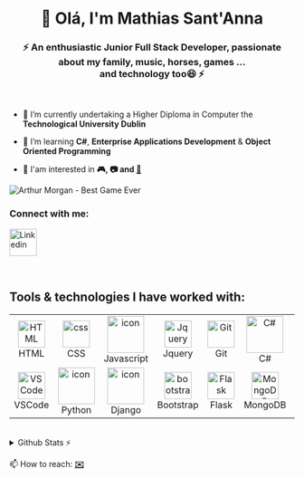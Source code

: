 <h1 align="center">👋 Olá, I'm Mathias Sant'Anna </h1>
<h3 align="center">⚡ An enthusiastic Junior Full Stack Developer, passionate about my family, music, horses, games ... 
<br>and technology too😆 ⚡</h3>

<br>

- 🔭 I’m currently undertaking a Higher Diploma in Computer the **Technological University Dublin**

- 🌱 I’m learning **C#**, **Enterprise Applications Development** & **Object Oriented Programming**


- 💬 I'am interested in  **🎮, 📷 and [🍿](https://www.imdb.com/search/title/?genres=sci-fi)**

![Arthur Morgan - Best Game Ever](https://github.com/Mathias-SantAnna/Mathias-SantAnna/assets/67033618/614a2c7e-5db0-4160-bcc4-e0d4dc91d9cf)



<h3 align="left">Connect with me:</h3>

 [<img src="https://skillicons.dev/icons?i=linkedin" width="48" height="48" alt="Linkedin" />](https://www.linkedin.com/in/mathias-santanna/)

<br>


## Tools & technologies I have worked with:

<table>
  <!-- Resource: https://skillicons.dev/ -->
  <!-- https://github.com/Mathias-SantAnna/skill-icons#readme -->
  <tr>
    <td align="center"  width="96">
      <img src="https://skillicons.dev/icons?i=html" width="48" height="48" alt="HTML" />
      <br>HTML
    </td>
    <td align="center" width="96">
        <img src="https://skillicons.dev/icons?i=css" width="48" height="48" alt="css" />
      <br>CSS
    </td>
    <td align="center" width="96">
      <img src="https://techstack-generator.vercel.app/js-icon.svg" alt="icon" width="65" height="65" />
      <br>Javascript
    </td>
    <td align="center" width="96">
      <img src="https://skillicons.dev/icons?i=jquery" width="48" height="48" alt="Jquery" />
      <br>Jquery
    </td>
    <td align="center" width="96">
        <img src="https://skillicons.dev/icons?i=git" width="48" height="48" alt="Git" />
      <br>Git
    </td>
    <td align="center" width="96">
      <img src="https://techstack-generator.vercel.app/csharp-icon.svg" width="65" height="65" alt="C#" />
      <br>C#
    </td>
    <td align="center" width="96">
      <img src="https://techstack-generator.vercel.app/github-icon.svg" width="65" height="65" alt="GitHub" />
      <br>Github
    </td>
    <td align="center" width="96">
      <img src="https://skillicons.dev/icons?i=mysql" width="65" height="65" alt="mysql" />
      <br>mysql
    </td>
  </tr>
  
  <tr>
    <td align="center"  width="96">
        <img src="https://skillicons.dev/icons?i=vscode" width="48" height="48" alt="VSCode" />
      <br>VSCode
    </td>
    <td align="center" width="96">
      <a href="#macropower-tech">
        <img src="https://techstack-generator.vercel.app/python-icon.svg" alt="icon" width="65" height="65" />
      </a>
      <br>Python
    </td>
    <td align="center" width="96">
        <img src="https://techstack-generator.vercel.app/django-icon.svg" alt="icon" width="65" height="65" />
      <br>Django
    </td>
    <td align="center"  width="96">
        <img src="https://skillicons.dev/icons?i=bootstrap" width="48" height="48" alt="bootstrap" />
      <br>Bootstrap
    </td>
    <td align="center"  width="96">
        <img src="https://skillicons.dev/icons?i=flask" width="48" height="48" alt="Flask" />
      <br>Flask
    </td>
    <td align="center"  width="96">
        <img src="https://skillicons.dev/icons?i=mongodb" width="48" height="48" alt="MongoDB" />
      <br>MongoDB
    </td>
    <td align="center"  width="96">
        <img src="https://skillicons.dev/icons?i=heroku" width="48" height="48" alt="Heroku" />
      <br>Heroku
    </td>
    <td align="center"  width="96">
        <img src="https://skillicons.dev/icons?i=aws" width="48" height="48" alt="AWS" />
      <br>AWS
    </td>
  </tr>

</table>

<br/>


<details>
  <summary>Github Stats ⚡</summary>
  
  <a href="#">![Github stats](https://github-readme-stats.vercel.app/api?username=Mathias-SantAnna&theme=blueberry&count_private=true&hide_border=true&line_height=20)</a>
  <a href="#">![Top Langs](https://github-readme-stats.vercel.app/api/top-langs/?username=Mathias-SantAnna&layout=compact&theme=blueberry&count_private=true&hide_border=true)</a>
</details>

📫 How to reach: **[✉️](mailto:mathias.cagnoni@gmail.com?subject=[GitHub]%20Source%20Han%20Sans)**
